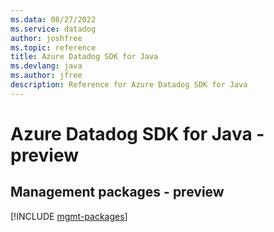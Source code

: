 ```yaml
---
ms.data: 08/27/2022
ms.service: datadog
author: joshfree
ms.topic: reference
title: Azure Datadog SDK for Java
ms.devlang: java
ms.author: jfree
description: Reference for Azure Datadog SDK for Java
---
```

# Azure Datadog SDK for Java - preview

## Management packages - preview
[!INCLUDE [mgmt-packages](datadog-mgmt-index.md)]